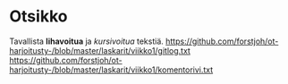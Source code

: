 # Otsikko

Tavallista **lihavoitua** ja *kursivoitua* tekstiä.
https://github.com/forstjoh/ot-harjoitusty-/blob/master/laskarit/viikko1/gitlog.txt
https://github.com/forstjoh/ot-harjoitusty-/blob/master/laskarit/viikko1/komentorivi.txt
